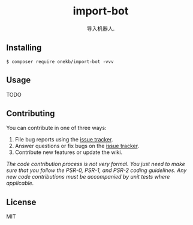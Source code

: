 <h1 align="center"> import-bot </h1>

<p align="center"> 导入机器人.</p>


## Installing

```shell
$ composer require onekb/import-bot -vvv
```

## Usage

TODO

## Contributing

You can contribute in one of three ways:

1. File bug reports using the [issue tracker](https://github.com/onekb/import-bot/issues).
2. Answer questions or fix bugs on the [issue tracker](https://github.com/onekb/import-bot/issues).
3. Contribute new features or update the wiki.

_The code contribution process is not very formal. You just need to make sure that you follow the PSR-0, PSR-1, and PSR-2 coding guidelines. Any new code contributions must be accompanied by unit tests where applicable._

## License

MIT